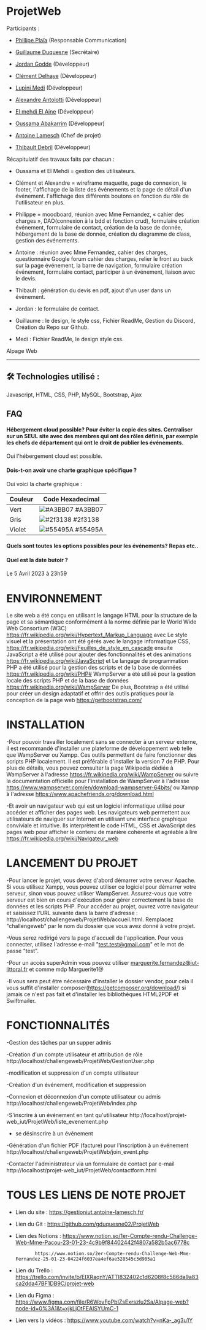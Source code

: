 # ProjetWeb

Participants : 



- [Phillipe Plaïa](https://github.com/CMC59) (Responsable Communication)

- [Guillaume Duquesne](https://github.com/gduquesne02) (Secrétaire)

- [Jordan Godde](https://github.com/JordanLPDIM) (Développeur)

- [Clément Delhaye](https://github.com/ClementDelhaye) (Développeur)

- [Lupini Medi](https://github.com/lupini20) (Développeur)

- [Alexandre Antolotti](https://github.com/AlexandreALT) (Développeur)

- [El mehdi El Aine](https://github.com/ainemehdi6) (Développeur)

- [Oussama Abakarrim](https://github.com/oussama7845) (Développeur)

- [Antoine Lamesch](https://github.com/AntoineLamesch) (Chef de projet)

- [Thibault Debril](https://github.com/Zoryger) (Développeur)

Récapitulatif des travaux faits par chacun : 

- Oussama et El Mehdi = gestion des utilisateurs.

- Clément et Alexandre = wireframe maquette, page de connexion, le footer, l'affichage de la liste des événements et la page de détail d'un événement. l'affichage des différents boutons en fonction du rôle de l'utilisateur en plus.

- Philippe = moodboard, réunion avec Mme Fernandez, « cahier des charges », DAO(connexion à la bdd et fonction crud), formulaire création événement, formulaire de contact, création de la base de donnée, hébergement de la base de donnée, création du diagramme de class, gestion des événements.

- Antoine : réunion avec Mme Fernandez, cahier des charges, questionnaire Google forum cahier des charges, relier le front au back sur la page événement, la barre de navigation, formulaire création événement, formulaire contact, participer à un événement, liaison avec le devis.

- Thibault : génération du devis en pdf, ajout d'un user dans un événement.

- Jordan : le formulaire de contact.

- Guillaume : le design, le style css, Fichier ReadMe, Gestion du Discord, Création du Repo sur Github.

- Medi : Fichier ReadMe, le design style css.


Alpage Web

---

## 🛠 Technologies utilisé :
Javascript, HTML, CSS, PHP, MySQL, Bootstrap, Ajax

## FAQ

#### Hébergement cloud possible? Pour éviter la copie des sites. Centraliser sur un SEUL site avec des membres qui ont des rôles définis, par exemple les chefs de département qui ont le droit de publier les événements.

Oui l'hébergement cloud est possible.

#### Dois-t-on avoir une charte graphique spécifique ?

Oui voici la charte graphique :

| Couleur             | Code Hexadecimal                                                                |
| ----------------- | ------------------------------------------------------------------ |
| Vert | ![#A3BB07](https://via.placeholder.com/10/A3BB07?text=+) #A3BB07 |
| Gris | ![#2f3138](https://via.placeholder.com/10/2f3138?text=+) #2f3138 |
| Violet | ![#55495A](https://via.placeholder.com/10/55495A?text=+) #55495A |




#### Quels sont toutes les options possibles pour les événements? Repas etc..



#### Quel est la date butoir ?

Le 5 Avril 2023 à 23h59

# ENVIRONNEMENT

Le site web a été conçu en utilisant le langage HTML pour la structure de la page et sa sémantique conformément à la norme définie par le World Wide Web Consortium (W3C) https://fr.wikipedia.org/wiki/Hypertext_Markup_Language avec Le style visuel et la présentation ont été gérés avec le langage informatique CSS, https://fr.wikipedia.org/wiki/Feuilles_de_style_en_cascade ensuite JavaScript a été utilisé pour ajouter des fonctionnalités et des animations https://fr.wikipedia.org/wiki/JavaScript et Le langage de programmation PHP a été utilisé pour la gestion des scripts et de la base de données https://fr.wikipedia.org/wiki/PHP# WampServer a été utilisé pour la gestion locale des scripts PHP et de la base de données https://fr.wikipedia.org/wiki/WampServer De plus, Bootstrap a été utilisé pour créer un design adaptatif et offrir des outils pratiques pour la conception de la page web https://getbootstrap.com/
 
 # INSTALLATION 
 
-Pour pouvoir travailler localement sans se connecter à un serveur externe, il est recommandé d'installer une plateforme de développement web telle que WampServer ou Xampp. Ces outils permettent de faire fonctionner des scripts PHP localement. Il est préférable d'installer la version 7 de PHP. Pour plus de détails, vous pouvez consulter la page Wikipedia dédiée à WampServer à l'adresse https://fr.wikipedia.org/wiki/WampServer ou suivre la documentation officielle pour l'installation de WampServer à l'adresse https://www.wampserver.com/en/download-wampserver-64bits/ ou Xampp à l'adresse https://www.apachefriends.org/download.html

-Et avoir un navigateur web qui est un logiciel informatique utilisé pour accéder et afficher des pages web. Les navigateurs web permettent aux utilisateurs de naviguer sur Internet en utilisant une interface graphique conviviale et intuitive. Ils interprètent le code HTML, CSS et JavaScript des pages web pour afficher le contenu de manière cohérente et agréable à lire https://fr.wikipedia.org/wiki/Navigateur_web

# LANCEMENT DU PROJET

-Pour lancer le projet, vous devez d'abord démarrer votre serveur Apache. Si vous utilisez Xampp, vous pouvez utiliser ce logiciel pour démarrer votre serveur, sinon vous pouvez utiliser WampServer. Assurez-vous que votre serveur est bien en cours d'exécution pour gérer correctement la base de données et les scripts PHP. Pour accéder au projet, ouvrez votre navigateur et saisissez l'URL suivante dans la barre d'adresse : http://localhost/challengeweb/ProjetWeb/accueil.html. Remplacez "challengeweb" par le nom du dossier que vous avez donné à votre projet.

-Vous serez redirigé vers la page d'accueil de l'application. Pour vous connecter, utilisez l'adresse e-mail "test.test@gmail.com" et le mot de passe "test".

-Pour un accès superAdmin vous pouvez utiliser marguerite.fernandez@iut-littoral.fr et comme mdp Marguerite1@

-Il vous sera peut être nécessaire d'installer le dossier vendor, pour cela il vous suffit d'installer composer(https://getcomposer.org/download/) si jamais ce n'est pas fait et d'installer les bibliothèques HTML2PDF et Swiftmailer.

# FONCTIONNALITÉS 

-Gestion des tâches par un supper admis

   -Création d'un compte utilisateur et attribution de rôle  http://localhost/challengeweb/ProjetWeb/GestionUser.php
   
   -modification et suppression d'un compte utilisateur
   
   -Création d'un événement, modification et suppression
   
   -Connexion et déconnexion d'un compte utilisateur ou admis http://localhost/challengeweb/ProjetWeb/index.php
   
-S'inscrire  à un événement en tant qu'utilisateur http://localhost/projet-web_iut/ProjetWeb/liste_evenement.php

- se désinscrire  à un événement
 
-Génération d'un fichier PDF (facture) pour l'inscription à un événement http://localhost/challengeweb/ProjetWeb/join_event.php

-Contacter l'administrateur via un formulaire de contact par e-mail  http://localhost/projet-web_iut/ProjetWeb/contactform.html


# TOUS LES LIENS DE NOTE PROJET


- Lien du site : https://gestioniut.antoine-lamesch.fr/

- Lien du Git : https://github.com/gduquesne02/ProjetWeb 

- Lien des Notions :
			 https://www.notion.so/1er-Compte-rendu-Challenge-Web-Mme-Pacou-23-01-23-4c9b9f84402442f4807a582b5ac6778c

			 https://www.notion.so/2er-Compte-rendu-Challenge-Web-Mme-Fernandez-25-01-23-04224f6037ea4ef6ae528545c3d905a1
			

- Lien du Trello : https://trello.com/invite/b/EIXRaqnY/ATTI832402c1d6208f8c586da9a83ca2dda47BF1DB9C/projet-web

- Lien du Figma : https://www.figma.com/file/R6WovFpPbIZsExrszlu2Sa/Alpage-web?node-id=0%3A1&t=xjkLjOtFEAlSYUmC-1

- Lien vers la vidéos : https://www.youtube.com/watch?v=nKa-_ag3u1Y



   


